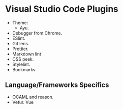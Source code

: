 # Visual Studio Code Plugins

- Theme: 
  - Ayu.
- Debugger from Chrome.
- ESlint.
- Git lens.
- Prettier.
- Markdown lint
- CSS peek.
- Stylelint.
- Bookmarks

## Language/Frameworks Specifics
- OCAML and reason.
- Vetur. Vue 



